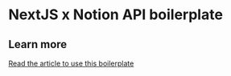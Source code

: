 # NextJS x Notion API boilerplate

## Learn more

[Read the article to use this boilerplate](https://www.yacine-messaadi.com/blog/how-to-create-a-seo-friendly-website-using-nextjs-and-notion-api)
